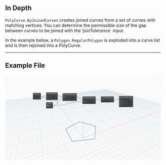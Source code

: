 ## In Depth
`PolyCurve.ByJoinedCurves` creates joined curves from a set of curves with matching vertices. You can determine the permissible size of the gap between curves to be joined with the ‘joinTolerance` input.

In the example below, a `Polygon.RegularPolygon` is exploded into a curve list and is then rejoined into a PolyCurve.
___
## Example File

![PolyCurve.ByJoinedCurves](./Autodesk.DesignScript.Geometry.PolyCurve.ByJoinedCurves(curves,%20joinTolerance,%20trimCurves,%20trimLength)_img.jpg)